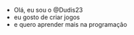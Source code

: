 - Olá, eu sou o @Dudis23
- eu gosto de criar jogos
- e quero aprender mais na programação


<!---
Dudis23/Dudis23 is a ✨ special ✨ repository because its `README.md` (this file) appears on your GitHub profile.
You can click the Preview link to take a look at your changes.
--->
